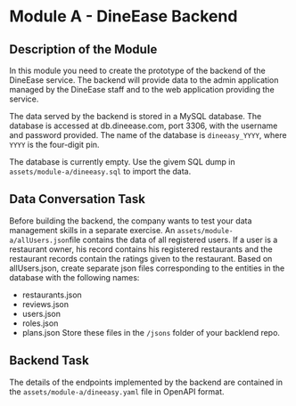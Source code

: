 # Module A - DineEase Backend

## Description of the Module
In this module you need to create the prototype of the backend of the DineEase service. The backend will provide data to the admin application managed by the DineEase staff and to the web application providing the service.

The data served by the backend is stored in a MySQL database. The database is accessed at db.dineease.com, port 3306, with the username and password provided.  The name of the database is `dineeasy_YYYY`, where `YYYY` is the four-digit pin.

The database is currently empty. Use the givem SQL dump in `assets/module-a/dineeasy.sql` to import the data.

## Data Conversation Task
Before building the backend, the company wants to test your data management skills in a separate exercise. An `assets/module-a/allUsers.json`file contains the data of all registered users. If a user is a restaurant owner, his record contains his registered restaurants and the restaurant records contain the ratings given to the restaurant. Based on allUsers.json, create separate json files corresponding to the entities in the database with the following names: 
- restaurants.json
- reviews.json
- users.json
- roles.json
- plans.json
Store these files in the `/jsons` folder of your backlend repo.

## Backend Task
The details of the endpoints implemented by the backend are contained in the `assets/module-a/dineeasy.yaml` file in OpenAPI format. 


